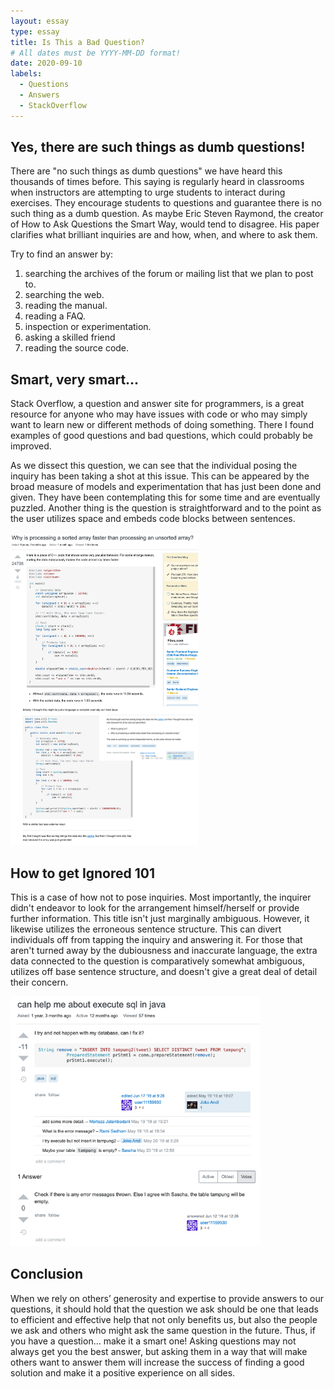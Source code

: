```yaml
---
layout: essay
type: essay
title: Is This a Bad Question?
# All dates must be YYYY-MM-DD format!
date: 2020-09-10
labels:
  - Questions
  - Answers
  - StackOverflow
---
```


## Yes, there are such things as dumb questions!

There are "no such things as dumb questions" we have heard this thousands of times before. This saying is regularly heard in classrooms when instructors are attempting to urge students to interact during exercises. They encourage students to questions and guarantee there is no such thing as a dumb question. As maybe Eric Steven Raymond, the creator of How to Ask Questions the Smart Way, would tend to disagree. His paper clarifies what brilliant inquiries are and how, when, and where to ask them.

Try to find an answer by:
1. searching the archives of the forum or mailing list that we plan to post to.
2. searching the web.
3. reading the manual.
4. reading a FAQ.
5. inspection or experimentation.
6. asking a skilled friend
7. reading the source code.

## Smart, very smart...

Stack Overflow, a question and answer site for programmers, is a great resource for anyone who may have issues with code or who may simply want to learn new or different methods of doing something. There I found examples of good questions and bad questions, which could probably be improved.

As we dissect this question, we can see that the individual posing the inquiry has been taking a shot at this issue. This can be appeared by the broad measure of models and experimentation that has just been done and given. They have been contemplating this for some time and are eventually puzzled. Another thing is the question is straightforward and to the point as the user utilizes space and embeds code blocks between sentences.

<img class="ui medium left floated image" src="../images/good.png">


## How to get Ignored 101 

This is a case of how not to pose inquiries. Most importantly, the inquirer didn't endeavor to look for the arrangement himself/herself or provide further information. This title isn't just marginally ambiguous. However, it likewise utilizes the erroneous sentence structure. This can divert individuals off from tapping the inquiry and answering it. For those that aren't turned away by the dubiousness and inaccurate language, the extra data connected to the question is comparatively somewhat ambiguous, utilizes off base sentence structure, and doesn't give a great deal of detail their concern. 

<img class="ui medium left floated image" src="../images/bad.png">

## Conclusion

When we rely on others’ generosity and expertise to provide answers to our questions, it should hold that the question we ask should be one that leads to efficient and effective help that not only benefits us, but also the people we ask and others who might ask the same question in the future. Thus, if you have a question… make it a smart one! Asking questions may not always get you the best answer, but asking them in a way that will make others want to answer them will increase the success of finding a good solution and make it a positive experience on all sides.
